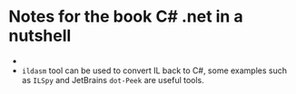 # Notes for the book C# .net in a nutshell

- 
- `ildasm` tool can be used to convert IL back to C#, some examples such as `ILSpy` and JetBrains `dot-Peek` are useful tools. 
